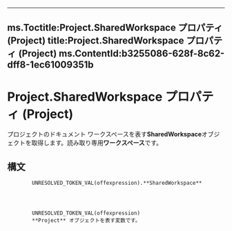 

---
ms.Toctitle:Project.SharedWorkspace プロパティ (Project)
title:Project.SharedWorkspace プロパティ (Project)
ms.ContentId:b3255086-628f-8c62-dff8-1ec61009351b
---
# Project.SharedWorkspace プロパティ (Project)




プロジェクトのドキュメント ワークスペースを表す**SharedWorkspace**オブジェクトを取得します。読み取り専用**ワークスペース**です。

## 構文

            UNRESOLVED_TOKEN_VAL(offexpression).**SharedWorkspace**




            UNRESOLVED_TOKEN_VAL(offexpression)
            **Project** オブジェクトを表す変数です。




